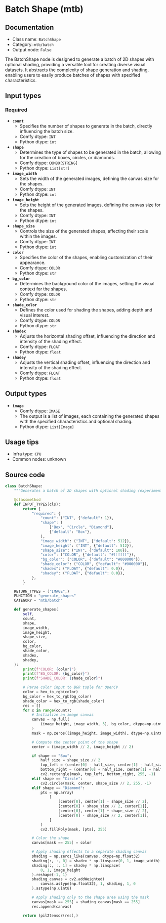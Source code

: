 # Batch Shape (mtb)
## Documentation
- Class name: `BatchShape`
- Category: `mtb/batch`
- Output node: `False`

The BatchShape node is designed to generate a batch of 2D shapes with optional shading, providing a versatile tool for creating diverse visual datasets. It abstracts the complexity of shape generation and shading, enabling users to easily produce batches of shapes with specified characteristics.
## Input types
### Required
- **`count`**
    - Specifies the number of shapes to generate in the batch, directly influencing the batch size.
    - Comfy dtype: `INT`
    - Python dtype: `int`
- **`shape`**
    - Determines the type of shapes to be generated in the batch, allowing for the creation of boxes, circles, or diamonds.
    - Comfy dtype: `COMBO[STRING]`
    - Python dtype: `List[str]`
- **`image_width`**
    - Sets the width of the generated images, defining the canvas size for the shapes.
    - Comfy dtype: `INT`
    - Python dtype: `int`
- **`image_height`**
    - Sets the height of the generated images, defining the canvas size for the shapes.
    - Comfy dtype: `INT`
    - Python dtype: `int`
- **`shape_size`**
    - Controls the size of the generated shapes, affecting their scale within the images.
    - Comfy dtype: `INT`
    - Python dtype: `int`
- **`color`**
    - Specifies the color of the shapes, enabling customization of their appearance.
    - Comfy dtype: `COLOR`
    - Python dtype: `str`
- **`bg_color`**
    - Determines the background color of the images, setting the visual context for the shapes.
    - Comfy dtype: `COLOR`
    - Python dtype: `str`
- **`shade_color`**
    - Defines the color used for shading the shapes, adding depth and visual interest.
    - Comfy dtype: `COLOR`
    - Python dtype: `str`
- **`shadex`**
    - Adjusts the horizontal shading offset, influencing the direction and intensity of the shading effect.
    - Comfy dtype: `FLOAT`
    - Python dtype: `float`
- **`shadey`**
    - Adjusts the vertical shading offset, influencing the direction and intensity of the shading effect.
    - Comfy dtype: `FLOAT`
    - Python dtype: `float`
## Output types
- **`image`**
    - Comfy dtype: `IMAGE`
    - The output is a list of images, each containing the generated shapes with the specified characteristics and optional shading.
    - Python dtype: `List[Image]`
## Usage tips
- Infra type: `CPU`
- Common nodes: unknown


## Source code
```python
class BatchShape:
    """Generates a batch of 2D shapes with optional shading (experimental)"""

    @classmethod
    def INPUT_TYPES(cls):
        return {
            "required": {
                "count": ("INT", {"default": 1}),
                "shape": (
                    ["Box", "Circle", "Diamond"],
                    {"default": "Box"},
                ),
                "image_width": ("INT", {"default": 512}),
                "image_height": ("INT", {"default": 512}),
                "shape_size": ("INT", {"default": 100}),
                "color": ("COLOR", {"default": "#ffffff"}),
                "bg_color": ("COLOR", {"default": "#000000"}),
                "shade_color": ("COLOR", {"default": "#000000"}),
                "shadex": ("FLOAT", {"default": 0.0}),
                "shadey": ("FLOAT", {"default": 0.0}),
            },
        }

    RETURN_TYPES = ("IMAGE",)
    FUNCTION = "generate_shapes"
    CATEGORY = "mtb/batch"

    def generate_shapes(
        self,
        count,
        shape,
        image_width,
        image_height,
        shape_size,
        color,
        bg_color,
        shade_color,
        shadex,
        shadey,
    ):
        print(f"COLOR: {color}")
        print(f"BG_COLOR: {bg_color}")
        print(f"SHADE_COLOR: {shade_color}")

        # Parse color input to BGR tuple for OpenCV
        color = hex_to_rgb(color)
        bg_color = hex_to_rgb(bg_color)
        shade_color = hex_to_rgb(shade_color)
        res = []
        for x in range(count):
            # Initialize an image canvas
            canvas = np.full(
                (image_height, image_width, 3), bg_color, dtype=np.uint8
            )
            mask = np.zeros((image_height, image_width), dtype=np.uint8)

            # Compute the center point of the shape
            center = (image_width // 2, image_height // 2)

            if shape == "Box":
                half_size = shape_size // 2
                top_left = (center[0] - half_size, center[1] - half_size)
                bottom_right = (center[0] + half_size, center[1] + half_size)
                cv2.rectangle(mask, top_left, bottom_right, 255, -1)
            elif shape == "Circle":
                cv2.circle(mask, center, shape_size // 2, 255, -1)
            elif shape == "Diamond":
                pts = np.array(
                    [
                        [center[0], center[1] - shape_size // 2],
                        [center[0] + shape_size // 2, center[1]],
                        [center[0], center[1] + shape_size // 2],
                        [center[0] - shape_size // 2, center[1]],
                    ]
                )
                cv2.fillPoly(mask, [pts], 255)

            # Color the shape
            canvas[mask == 255] = color

            # Apply shading effects to a separate shading canvas
            shading = np.zeros_like(canvas, dtype=np.float32)
            shading[:, :, 0] = shadex * np.linspace(0, 1, image_width)
            shading[:, :, 1] = shadey * np.linspace(
                0, 1, image_height
            ).reshape(-1, 1)
            shading_canvas = cv2.addWeighted(
                canvas.astype(np.float32), 1, shading, 1, 0
            ).astype(np.uint8)

            # Apply shading only to the shape area using the mask
            canvas[mask == 255] = shading_canvas[mask == 255]
            res.append(canvas)

        return (pil2tensor(res),)

```

